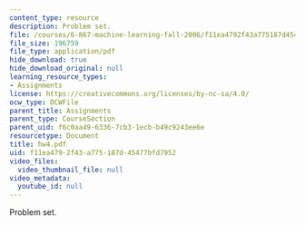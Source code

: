 ```yaml
---
content_type: resource
description: Problem set.
file: /courses/6-867-machine-learning-fall-2006/f11ea4792f43a775187d45477bfd7952_hw4.pdf
file_size: 196759
file_type: application/pdf
hide_download: true
hide_download_original: null
learning_resource_types:
- Assignments
license: https://creativecommons.org/licenses/by-nc-sa/4.0/
ocw_type: OCWFile
parent_title: Assignments
parent_type: CourseSection
parent_uid: f6c0aa49-6336-7cb3-1ecb-b49c9243ee6e
resourcetype: Document
title: hw4.pdf
uid: f11ea479-2f43-a775-187d-45477bfd7952
video_files:
  video_thumbnail_file: null
video_metadata:
  youtube_id: null
---
```

Problem set.